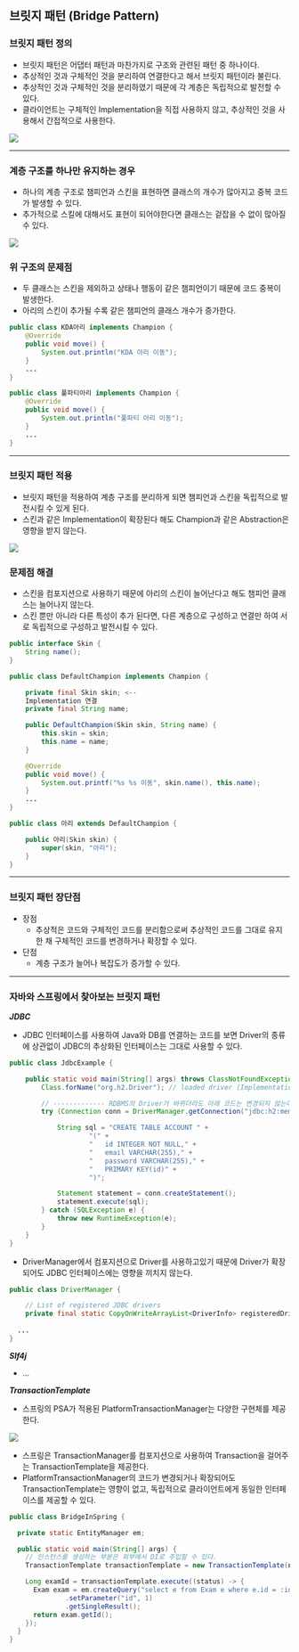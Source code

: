 ## 브릿지 패턴 (Bridge Pattern)

### 브릿지 패턴 정의

- 브릿지 패턴은 어댑터 패턴과 마찬가지로 구조와 관련된 패턴 중 하나이다.
- 추상적인 것과 구체적인 것을 분리하여 연결한다고 해서 브릿지 패턴이라 불린다.
- 추상적인 것과 구체적인 것을 분리하였기 때문에 각 계층은 독립적으로 발전할 수 있다.
- 클라이언트는 구체적인 Implementation을 직접 사용하지 않고, 추상적인 것을 사용해서 간접적으로 사용한다.

![](../../../../../../resources/static/_7_bridge/uml.png)

---

### 계층 구조를 하나만 유지하는 경우

- 하나의 계층 구조로 챔피언과 스킨을 표현하면 클래스의 개수가 많아지고 중복 코드가 발생할 수 있다.
- 추가적으로 스킬에 대해서도 표현이 되어야한다면 클래스는 겉잡을 수 없이 많아질 수 있다.

![](../../../../../../resources/static/_7_bridge/before.png)

### 위 구조의 문제점

- 두 클래스는 스킨을 제외하고 상태나 행동이 같은 챔피언이기 때문에 코드 중복이 발생한다.
- 아리의 스킨이 추가될 수록 같은 챔피언의 클래스 개수가 증가한다.

```java
public class KDA아리 implements Champion {
    @Override
    public void move() {
        System.out.println("KDA 아리 이동");
    }
    ...
}

public class 풀파티아리 implements Champion {
    @Override
    public void move() {
        System.out.println("풀파티 아리 이동");
    }
    ...
}
```

---

### 브릿지 패턴 적용

- 브릿지 패턴을 적용하여 계층 구조를 분리하게 되면 챔피언과 스킨을 독립적으로 발전시킬 수 있게 된다.
- 스킨과 같은 Implementation이 확장된다 해도 Champion과 같은 Abstraction은 영향을 받지 않는다.

![](../../../../../../resources/static/_7_bridge/after.png)

### 문제점 해결

- 스킨을 컴포지션으로 사용하기 때문에 아리의 스킨이 늘어난다고 해도 챔피언 클래스는 늘어나지 않는다.
- 스킨 뿐만 아니라 다른 특성이 추가 된다면, 다른 계층으로 구성하고 연결만 하여 서로 독립적으로 구성하고 발전시킬 수 있다.

```java
public interface Skin {
    String name();
}

public class DefaultChampion implements Champion {

    private final Skin skin; <--
    Implementation 연결
    private final String name;

    public DefaultChampion(Skin skin, String name) {
        this.skin = skin;
        this.name = name;
    }

    @Override
    public void move() {
        System.out.printf("%s %s 이동", skin.name(), this.name);
    }
    ...
}

public class 아리 extends DefaultChampion {

    public 아리(Skin skin) {
        super(skin, "아리");
    }
}
```

---

### 브릿지 패턴 장단점

- 장점
    - 추상적은 코드와 구체적인 코드를 분리함으로써 추상적인 코드를 그대로 유지한 채 구체적인 코드를 변경하거나 확장할 수 있다.
- 단점
    - 계층 구조가 늘어나 복잡도가 증가할 수 있다.

---

### 자바와 스프링에서 찾아보는 브릿지 패턴

**_JDBC_**

- JDBC 인터페이스를 사용하여 Java와 DB를 연결하는 코드를 보면 Driver의 종류에 상관없이 JDBC의 추상화된 인터페이스는 그대로 사용할 수 있다.

```java
public class JdbcExample {

    public static void main(String[] args) throws ClassNotFoundException {
        Class.forName("org.h2.Driver"); // loaded driver (Implementation)

        // ------------- RDBMS의 Driver가 바뀌더라도 아래 코드는 변경되지 않는다. -------------
        try (Connection conn = DriverManager.getConnection("jdbc:h2:mem:~/test", "sa", "")) {

            String sql = "CREATE TABLE ACCOUNT " +
                    "(" +
                    "   id INTEGER NOT NULL," +
                    "   email VARCHAR(255)," +
                    "   password VARCHAR(255)," +
                    "   PRIMARY KEY(id)" +
                    ")";

            Statement statement = conn.createStatement();
            statement.execute(sql);
        } catch (SQLException e) {
            throw new RuntimeException(e);
        }
    }
}
```

- DriverManager에서 컴포지션으로 Driver를 사용하고있기 때문에 Driver가 확장되어도 JDBC 인터페이스에는 영향을 끼치지 않는다.

```java
public class DriverManager {

    // List of registered JDBC drivers
    private final static CopyOnWriteArrayList<DriverInfo> registeredDrivers = new CopyOnWriteArrayList<>();
  
  ...
}
```

**_Slf4j_**

- ...

**_TransactionTemplate_**

- 스프링의 PSA가 적용된 PlatformTransactionManager는 다양한 구현체를 제공한다.

![](../../../../../../resources/static/_7_bridge/tm.png)

- 스프링은 TransactionManager를 컴포지션으로 사용하여 Transaction을 걸어주는 TransactionTemplate을 제공한다.
- PlatformTransactionManager의 코드가 변경되거나 확장되어도 TransactionTemplate는 영향이 없고, 독립적으로 클라이언트에게 동일한 인터페이스를 제공할 수 있다.

```java
public class BridgeInSpring {

  private static EntityManager em;

  public static void main(String[] args) {
    // 인스턴스를 생성하는 부분은 외부에서 DI로 주입할 수 있다.
    TransactionTemplate transactionTemplate = new TransactionTemplate(new JpaTransactionManager());

    Long examId = transactionTemplate.execute((status) -> {
      Exam exam = em.createQuery("select e from Exam e where e.id = :id", Exam.class)
              .setParameter("id", 1)
              .getSingleResult();
      return exam.getId();
    });
  }
}
```